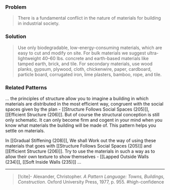 ### Problem
>There is a fundamental conflict in the nature of materials for building in industrial society.

### Solution
>Use only biodegradable, low-energy-consuming materials, which are easy to cut and modify on site. For bulk materials we suggest ultra-lightweight 40–60 lbs. concrete and earth-based materials like tamped earth, brick, and tile. For secondary materials, use wood planks, gypsum, plywood, cloth, chickenwire, paper, cardboard, particle board, corrugated iron, lime plasters, bamboo, rope, and tile.

### Related Patterns
... the principles of structure allow you to imagine a building in which materials are distributed in the most efficient way, congruent with the social spaces given by the plan - [[Structure Follows Social Spaces (205)]], [[Efficient Structure (206)]]. But of course the structural conception is still only schematic. It can only become firm and cogent in your mind when you know what materials the building will be made of. This pattern helps you settle on materials.

In [[Gradual Stiffening (208)]], We shall Work out the way of using these materials that goes with [[Structure Follows Social Spaces (205)]] and [[Efficient Structure (206)]]. Try to use the materials in such a way as to allow their own texture to show themselves - [[Lapped Outside Walls (234)]], [[Soft Inside Walls (235)]] ...

---
> [!cite]- Alexander, Christopher. _A Pattern Language: Towns, Buildings, Construction_. Oxford University Press, 1977, p. 955.
> #high-confidence 